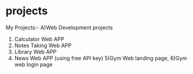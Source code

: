 # projects
My Projects:-
A)Web Development projects
  1) Calculator Web APP
  2) Notes Taking Web APP 
  3) Library Web APP
  4) News Web APP (using free API key)
  5)Gym Web landing page,
  6)Gym web login page
